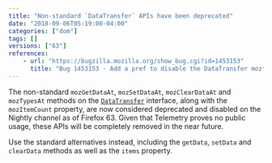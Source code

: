 ```yaml
---
title: "Non-standard `DataTransfer` APIs have been deprecated"
date: "2018-09-06T05:19:00-04:00"
categories: ["dom"]
tags: []
versions: ["63"]
references:
    - url: "https://bugzilla.mozilla.org/show_bug.cgi?id=1453153"
      title: "Bug 1453153 - Add a pref to disable the DataTransfer moz*At APIs for content"
---
```

The non-standard `mozGetDataAt`, `mozSetDataAt`, `mozClearDataAt` and `mozTypesAt` methods on the [`DataTransfer`](https://developer.mozilla.org/docs/Web/API/DataTransfer) interface, along with the `mozItemCount` property, are now considered deprecated and disabled on the Nightly channel as of Firefox 63. Given that Telemetry proves no public usage, these APIs will be completely removed in the near future.

Use the standard alternatives instead, including the `getData`, `setData` and `clearData` methods as well as the `items` property.
